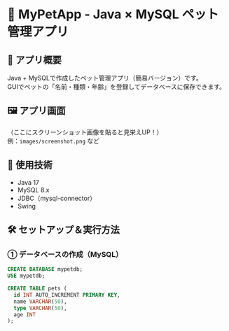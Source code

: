 # 🐾 MyPetApp - Java × MySQL ペット管理アプリ

## 📌 アプリ概要
Java + MySQLで作成したペット管理アプリ（簡易バージョン）です。  
GUIでペットの「名前・種類・年齢」を登録してデータベースに保存できます。

## 🖼️ アプリ画面
（ここにスクリーンショット画像を貼ると見栄えUP！）  
例：`images/screenshot.png` など

## 🚀 使用技術
- Java 17
- MySQL 8.x
- JDBC（mysql-connector）
- Swing

## 🛠️ セットアップ＆実行方法

### ① データベースの作成（MySQL）
```sql
CREATE DATABASE mypetdb;
USE mypetdb;

CREATE TABLE pets (
  id INT AUTO_INCREMENT PRIMARY KEY,
  name VARCHAR(50),
  type VARCHAR(50),
  age INT
);
